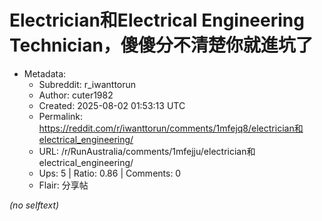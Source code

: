 # Electrician和Electrical Engineering Technician，傻傻分不清楚你就進坑了

- Metadata:
  - Subreddit: r_iwanttorun
  - Author: cuter1982
  - Created: 2025-08-02 01:53:13 UTC
  - Permalink: https://reddit.com/r/iwanttorun/comments/1mfejq8/electrician和electrical_engineering/
  - URL: /r/RunAustralia/comments/1mfejju/electrician和electrical_engineering/
  - Ups: 5 | Ratio: 0.86 | Comments: 0
  - Flair: 分享帖

_(no selftext)_
